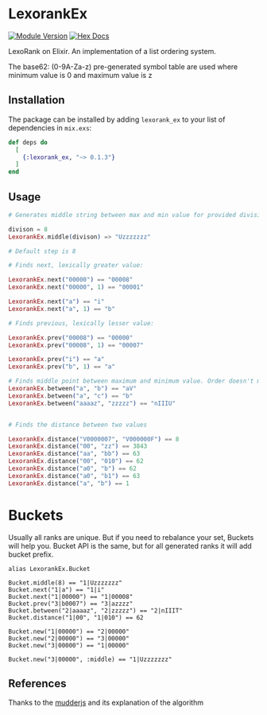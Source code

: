 # LexorankEx

[![Module Version](https://img.shields.io/hexpm/v/lexorank_ex)](https://hex.pm/packages/lexorank_ex/0.1.4)
[![Hex Docs](https://img.shields.io/badge/hex-docs-lightgreen.svg)](https://hexdocs.pm/lexorank_ex/0.1.4/LexorankEx.html)

LexoRank on Elixir. An implementation of a list ordering system.

The base62: (0-9A-Za-z) pre-generated symbol table are used
where minimum value is 0 and maximum value is z

## Installation

The package can be installed by adding `lexorank_ex` to your list of dependencies in `mix.exs`:

```elixir
def deps do
  [
    {:lexorank_ex, "~> 0.1.3"}
  ]
end
```


## Usage

```elixir
# Generates middle string between max and min value for provided division

divison = 8
LexorankEx.middle(divison) => "Uzzzzzzz"

# Default step is 8

# Finds next, lexically greater value:

LexorankEx.next("00000") == "00008"
LexorankEx.next("00000", 1) == "00001"

LexorankEx.next("a") == "i"
LexorankEx.next("a", 1) == "b"

# Finds previous, lexically lesser value:

LexorankEx.prev("00008") == "00000"
LexorankEx.prev("00008", 1) == "00007"

LexorankEx.prev("i") == "a"
LexorankEx.prev("b", 1) == "a"

# Finds middle point between maximum and minimum value. Order doesn't matter:
LexorankEx.between("a", "b") == "aV"
LexorankEx.between("a", "c") == "b"
LexorankEx.between("aaaaz", "zzzzz") == "nIIIU"


# Finds the distance between two values

LexorankEx.distance("V0000007", "V000000F") == 8
LexorankEx.distance("00", "zz") == 3843
LexorankEx.distance("aa", "bb") == 63
LexorankEx.distance("00", "010") == 62
LexorankEx.distance("a0", "b") == 62
LexorankEx.distance("a0", "b1") == 63
LexorankEx.distance("a", "b") == 1
```

# Buckets

Usually all ranks are unique. But if you need to rebalance your set, Buckets will help you.
Bucket API is the same, but for all generated ranks it will add bucket prefix.

```
alias LexorankEx.Bucket

Bucket.middle(8) == "1|Uzzzzzzz"
Bucket.next("1|a") == "1|i"
Bucket.next("1|00000") == "1|00008"
Bucket.prev("3|b0007") == "3|azzzz"
Bucket.between("2|aaaaz", "2|zzzzz") == "2|nIIIT"
Bucket.distance("1|00", "1|010") == 62

Bucket.new("1|00000") == "2|00000"
Bucket.new("2|00000") == "3|00000"
Bucket.new("3|00000") == "1|00000"

Bucket.new("3|00000", :middle) == "1|Uzzzzzzz"
```

## References

Thanks to the [mudderjs](https://github.com/fasiha/mudderjs) and its explanation of the algorithm

